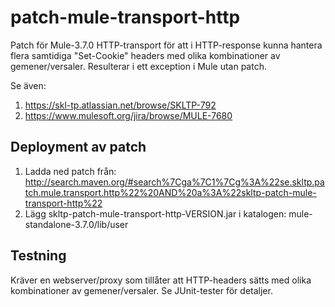 # patch-mule-transport-http
Patch för Mule-3.7.0 HTTP-transport för att i HTTP-response kunna hantera flera samtidiga "Set-Cookie" headers med olika kombinationer av gemener/versaler.
Resulterar i ett exception i Mule utan patch.

Se även:

1. https://skl-tp.atlassian.net/browse/SKLTP-792
2. https://www.mulesoft.org/jira/browse/MULE-7680

## Deployment av patch
1. Ladda ned patch från: http://search.maven.org/#search%7Cga%7C1%7Cg%3A%22se.skltp.patch.mule.transport.http%22%20AND%20a%3A%22skltp-patch-mule-transport-http%22
2. Lägg skltp-patch-mule-transport-http-VERSION.jar i katalogen: mule-standalone-3.7.0/lib/user

## Testning
Kräver en webserver/proxy som tillåter att HTTP-headers sätts med olika kombinationer av gemener/versaler.
Se JUnit-tester för detaljer.